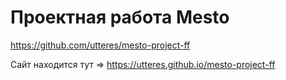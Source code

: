 # Проектная работа Mesto

https://github.com/utteres/mesto-project-ff

Сайт находится тут => https://utteres.github.io/mesto-project-ff

